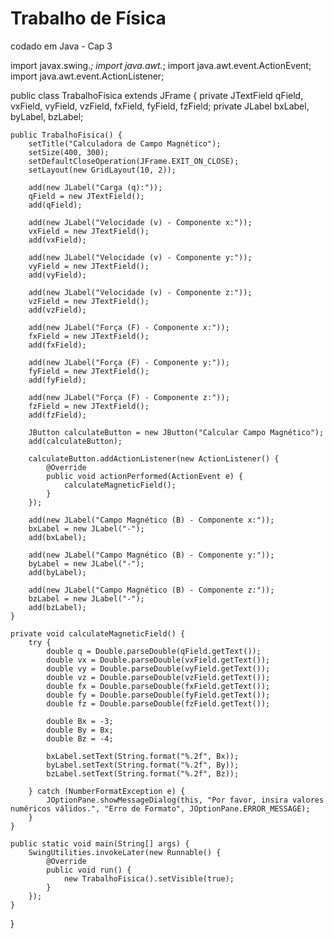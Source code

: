 # Trabalho de Física
 codado em Java - Cap 3

 import javax.swing.*;
import java.awt.*;
import java.awt.event.ActionEvent;
import java.awt.event.ActionListener;

public class TrabalhoFisica extends JFrame {
    private JTextField qField, vxField, vyField, vzField, fxField, fyField, fzField;
    private JLabel bxLabel, byLabel, bzLabel;

    public TrabalhoFisica() {
        setTitle("Calculadora de Campo Magnético");
        setSize(400, 300);
        setDefaultCloseOperation(JFrame.EXIT_ON_CLOSE);
        setLayout(new GridLayout(10, 2));

        add(new JLabel("Carga (q):"));
        qField = new JTextField();
        add(qField);

        add(new JLabel("Velocidade (v) - Componente x:"));
        vxField = new JTextField();
        add(vxField);

        add(new JLabel("Velocidade (v) - Componente y:"));
        vyField = new JTextField();
        add(vyField);

        add(new JLabel("Velocidade (v) - Componente z:"));
        vzField = new JTextField();
        add(vzField);

        add(new JLabel("Força (F) - Componente x:"));
        fxField = new JTextField();
        add(fxField);

        add(new JLabel("Força (F) - Componente y:"));
        fyField = new JTextField();
        add(fyField);

        add(new JLabel("Força (F) - Componente z:"));
        fzField = new JTextField();
        add(fzField);

        JButton calculateButton = new JButton("Calcular Campo Magnético");
        add(calculateButton);

        calculateButton.addActionListener(new ActionListener() {
            @Override
            public void actionPerformed(ActionEvent e) {
                calculateMagneticField();
            }
        });

        add(new JLabel("Campo Magnético (B) - Componente x:"));
        bxLabel = new JLabel("-");
        add(bxLabel);

        add(new JLabel("Campo Magnético (B) - Componente y:"));
        byLabel = new JLabel("-");
        add(byLabel);

        add(new JLabel("Campo Magnético (B) - Componente z:"));
        bzLabel = new JLabel("-");
        add(bzLabel);
    }

    private void calculateMagneticField() {
        try {
            double q = Double.parseDouble(qField.getText());
            double vx = Double.parseDouble(vxField.getText());
            double vy = Double.parseDouble(vyField.getText());
            double vz = Double.parseDouble(vzField.getText());
            double fx = Double.parseDouble(fxField.getText());
            double fy = Double.parseDouble(fyField.getText());
            double fz = Double.parseDouble(fzField.getText());

            double Bx = -3;
            double By = Bx;
            double Bz = -4;

            bxLabel.setText(String.format("%.2f", Bx));
            byLabel.setText(String.format("%.2f", By));
            bzLabel.setText(String.format("%.2f", Bz));

        } catch (NumberFormatException e) {
            JOptionPane.showMessageDialog(this, "Por favor, insira valores numéricos válidos.", "Erro de Formato", JOptionPane.ERROR_MESSAGE);
        }
    }

    public static void main(String[] args) {
        SwingUtilities.invokeLater(new Runnable() {
            @Override
            public void run() {
                new TrabalhoFisica().setVisible(true);
            }
        });
    }
}

